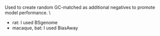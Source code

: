 Used to create random GC-matched as additional negatives to promote model performance. \
* rat: I used BSgenome
* macaque, bat: I used BiasAway
